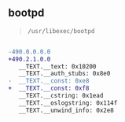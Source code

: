 ## bootpd

> `/usr/libexec/bootpd`

```diff

-490.0.0.0.0
+490.2.1.0.0
   __TEXT.__text: 0x10200
   __TEXT.__auth_stubs: 0x8e0
-  __TEXT.__const: 0xe8
+  __TEXT.__const: 0xf8
   __TEXT.__cstring: 0x1ead
   __TEXT.__oslogstring: 0x114f
   __TEXT.__unwind_info: 0x2e8

```
